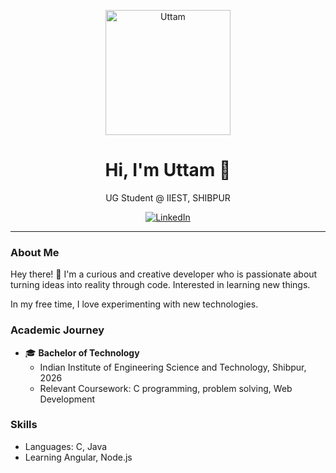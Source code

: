<p align="center">
  <img src="https://avatars.githubusercontent.com/u/92252205?v=4" alt="Uttam" width="200" height="200">
</p>

<h1 align="center">Hi, I'm Uttam 👋</h1>

<p align="center">UG Student @ IIEST, SHIBPUR</p>

<p align="center">
  <a href="https://www.linkedin.com/in/uttam-mahata-4b0364259">
    <img src="https://img.shields.io/badge/-LinkedIn-blue?style=flat-square&logo=linkedin&logoColor=white&link=https://www.linkedin.com/in/uttam-mahata-4b0364259" alt="LinkedIn">
  </a>

  
</p>

---

### About Me

Hey there! 👋 I'm a curious and creative developer who is passionate about turning ideas into reality through code. Interested in learning new things.

In my free time, I love experimenting with new technologies.
### Academic Journey

- 🎓 **Bachelor of Technology**
  - Indian Institute of Engineering Science and Technology, Shibpur, 2026
  - Relevant Coursework: C programming, problem solving, Web Development
    

### Skills
  - Languages: C, Java
  - Learning Angular, Node.js 
